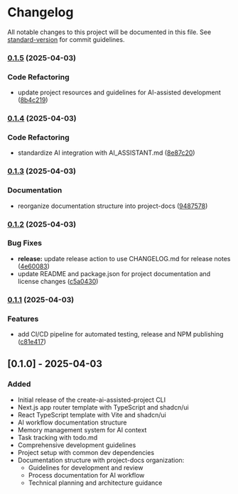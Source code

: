 # Changelog

All notable changes to this project will be documented in this file. See [standard-version](https://github.com/conventional-changelog/standard-version) for commit guidelines.

### [0.1.5](https://github.com/unctad-ai/create-ai-assisted-project/compare/v0.1.4...v0.1.5) (2025-04-03)


### Code Refactoring

* update project resources and guidelines for AI-assisted development ([8b4c219](https://github.com/unctad-ai/create-ai-assisted-project/commit/8b4c219cb979b72e530ec12e9abae78553394fb7))

### [0.1.4](https://github.com/unctad-ai/create-ai-assisted-project/compare/v0.1.3...v0.1.4) (2025-04-03)


### Code Refactoring

* standardize AI integration with AI_ASSISTANT.md ([8e87c20](https://github.com/unctad-ai/create-ai-assisted-project/commit/8e87c20f467358927b86808e52c37fa2eaed4285))

### [0.1.3](https://github.com/unctad-ai/create-ai-assisted-project/compare/v0.1.2...v0.1.3) (2025-04-03)


### Documentation

* reorganize documentation structure into project-docs ([9487578](https://github.com/unctad-ai/create-ai-assisted-project/commit/9487578988a43533c791e421b9e57fd94256f6ea))

### [0.1.2](https://github.com/unctad-ai/create-ai-assisted-project/compare/v0.1.1...v0.1.2) (2025-04-03)


### Bug Fixes

* **release:** update release action to use CHANGELOG.md for release notes ([4e60083](https://github.com/unctad-ai/create-ai-assisted-project/commit/4e600832323d4114de3b481108c9212caa9e3f54))
* update README and package.json for project documentation and license changes ([c5a0430](https://github.com/unctad-ai/create-ai-assisted-project/commit/c5a04306e3fea9f41f538e209b33146afd439d16))

### [0.1.1](https://github.com/unctad-ai/create-ai-assisted-project/compare/v0.1.0...v0.1.1) (2025-04-03)


### Features

* add CI/CD pipeline for automated testing, release and NPM publishing ([c81e417](https://github.com/unctad-ai/create-ai-assisted-project/commit/c81e4173af4adb52fbcef06bbbd6dfecdec14fa9))

## [0.1.0] - 2025-04-03

### Added
- Initial release of the create-ai-assisted-project CLI
- Next.js app router template with TypeScript and shadcn/ui
- React TypeScript template with Vite and shadcn/ui
- AI workflow documentation structure
- Memory management system for AI context
- Task tracking with todo.md
- Comprehensive development guidelines
- Project setup with common dev dependencies
- Documentation structure with project-docs organization:
  - Guidelines for development and review
  - Process documentation for AI workflow
  - Technical planning and architecture guidance